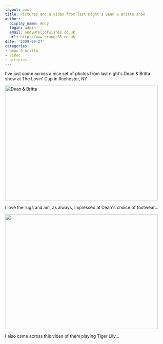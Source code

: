 ```yaml
---
layout: post
title: Pictures and a video from last night's Dean & Britta show
author:
  display_name: Andy
  login: admin
  email: andy@fullofwishes.co.uk
  url: http://www.grange85.co.uk
date: '2009-09-27'
categories:
- dean & britta
- video
- pictures
---
```

<p>I've just come across a nice set of photos from last night's Dean & Britta show at The Lovin' Cup in Rochester, NY</p>
<p><a href="http://www.flickr.com/photos/83204357@N00/3958818681/"><img alt="Dean & Britta" src="https://farm3.static.flickr.com/2431/3958818681_04bf1f13fe.jpg" title="Dean & Britta" class="aligncenter" width="500" height="375" /></a></p>
<p>I love the rugs and am, as always, impressed at Dean's choice of footwear...</p>
<p><a href="http://www.flickr.com/photos/83204357@N00/3959663598/in/photostream/"><img alt="" src="https://farm3.static.flickr.com/2535/3959663598_d64f453dea.jpg" title="Deans feet" class="aligncenter" width="500" height="375" /></a></p>
<p>I also came across this video of them playing Tiger Lily...</p>
<p><figure class="caption "><figcaption class="caption-text"></figcaption></figure></p>
